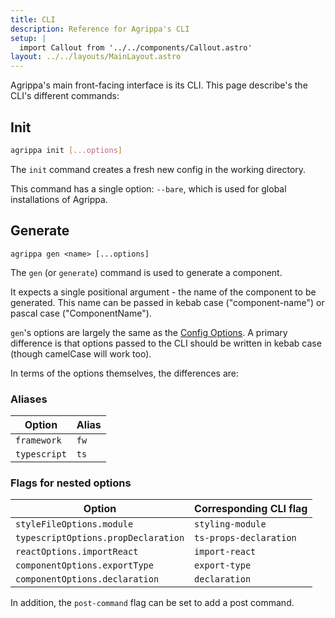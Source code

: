 ```yaml
---
title: CLI
description: Reference for Agrippa's CLI
setup: |
  import Callout from '../../components/Callout.astro'
layout: ../../layouts/MainLayout.astro
---
```


Agrippa's main front-facing interface is its CLI.
This page describe's the CLI's different commands:

## Init

```bash
agrippa init [...options]
```

The `init` command creates a fresh new config in the working directory.

This command has a single option: `--bare`, which is used for global installations of Agrippa.


## Generate

```
agrippa gen <name> [...options]
```

The `gen` (or `generate`) command is used to generate a component.

It expects a single positional argument - the name of the component to be generated.
This name can be passed in kebab case ("component-name") or pascal case ("ComponentName").

`gen`'s options are largely the same as the [Config Options](/reference/config-options). A primary difference
is that options passed to the CLI should be written in kebab case (though camelCase will work too).

In terms of the options themselves, the differences are:

### Aliases

| Option | Alias | 
|--------|-------|
| `framework` | `fw` |
| `typescript` | `ts` |

### Flags for nested options

| Option | Corresponding CLI flag | 
|--------|-------|
| `styleFileOptions.module` | `styling-module` |
| `typescriptOptions.propDeclaration` | `ts-props-declaration` |
| `reactOptions.importReact` | `import-react` |
| `componentOptions.exportType` | `export-type` |
| `componentOptions.declaration` | `declaration` |

In addition, the `post-command` flag can be set to add a post command.
